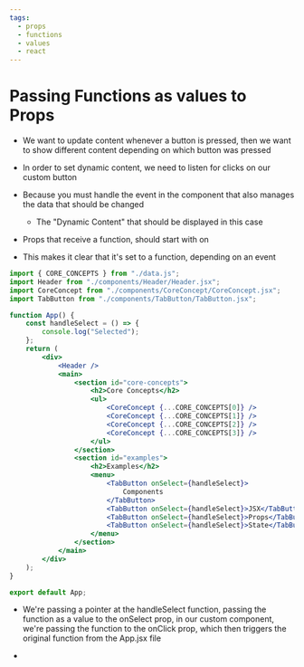 ```yaml
---
tags:
  - props
  - functions
  - values
  - react
---
```

# Passing Functions as values to Props

* We want to update content whenever a button is pressed, then we want to show different content depending on which button was pressed

* In order to set dynamic content, we need to listen for clicks on our custom button
* Because you must handle the event in the component that also manages the data that should be changed
	* The "Dynamic Content" that should be displayed in this case

* Props that receive a function, should start with on
* This makes it clear that it's set to a function, depending on an event

```jsx
import { CORE_CONCEPTS } from "./data.js";
import Header from "./components/Header/Header.jsx";
import CoreConcept from "./components/CoreConcept/CoreConcept.jsx";
import TabButton from "./components/TabButton/TabButton.jsx";

function App() {
	const handleSelect = () => {
		console.log("Selected");
	};
	return (
		<div>
			<Header />
			<main>
				<section id="core-concepts">
					<h2>Core Concepts</h2>
					<ul>
						<CoreConcept {...CORE_CONCEPTS[0]} />
						<CoreConcept {...CORE_CONCEPTS[1]} />
						<CoreConcept {...CORE_CONCEPTS[2]} />
						<CoreConcept {...CORE_CONCEPTS[3]} />
					</ul>
				</section>
				<section id="examples">
					<h2>Examples</h2>
					<menu>
						<TabButton onSelect={handleSelect}>
							Components
						</TabButton>
						<TabButton onSelect={handleSelect}>JSX</TabButton>
						<TabButton onSelect={handleSelect}>Props</TabButton>
						<TabButton onSelect={handleSelect}>State</TabButton>
					</menu>
				</section>
			</main>
		</div>
	);
}

export default App;

```

* We're passing a pointer at the handleSelect function, passing the function as a value to the onSelect prop, in our custom component, we're passing the function to the onClick prop, which then triggers the original function from the App.jsx file

* 